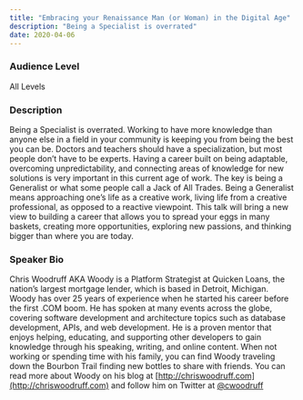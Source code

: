```yaml
---
title: "Embracing your Renaissance Man (or Woman) in the Digital Age"
description: "Being a Specialist is overrated"
date: 2020-04-06
---
```

### Audience Level

All Levels

### Description

Being a Specialist is overrated. Working to have more knowledge than anyone else in a field in your community is keeping you from being the best you can be. 
Doctors and teachers should have a specialization, but most people don’t have to be experts. 
Having a career built on being adaptable, overcoming unpredictability, and connecting areas of knowledge for new solutions is very important in this current age of work. 
The key is being a Generalist or what some people call a Jack of All Trades. 
Being a Generalist means approaching one’s life as a creative work, living life from a creative professional, as opposed to a reactive viewpoint. 
This talk will bring a new view to building a career that allows you to spread your eggs in many baskets, creating more opportunities, exploring new passions, and thinking bigger than where you are today.

### Speaker Bio

Chris Woodruff AKA Woody is a Platform Strategist at Quicken Loans, the nation’s largest mortgage lender, which is based in Detroit, Michigan. Woody has over 25 years of experience when he started his career before the first .COM boom. He has spoken at many events across the globe, covering software development and architecture topics such as database development, APIs, and web development. He is a proven mentor that enjoys helping, educating, and supporting other developers to gain knowledge through his speaking, writing, and online content. When not working or spending time with his family, you can find Woody traveling down the Bourbon Trail finding new bottles to share with friends. 
You can read more about Woody on his blog at [http://chriswoodruff.com](http://chriswoodruff.com) and follow him on Twitter at [@cwoodruff](https://twitter.com/cwoodruff)